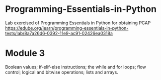 # Programming-Essentials-in-Python
Lab exercised of Programming Essentials in Python for obtaining PCAP
https://edube.org/learn/programming-essentials-in-python-tests/lab/8a7a26d6-0392-11e9-ac91-02426ea0318a

# Module 3
Boolean values;
if-elif-else instructions;
the while and for loops;
flow control;
logical and bitwise operations;
lists and arrays.